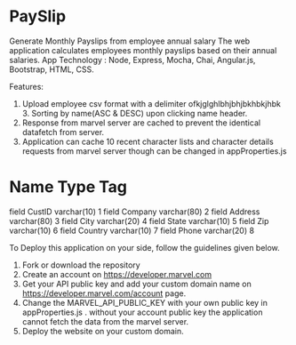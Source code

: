 # PaySlip
Generate Monthly Payslips from employee annual salary 
The web application calculates employees monthly payslips based on their annual salaries.
App Technology : Node, Express, Mocha, Chai, Angular.js, Bootstrap, HTML, CSS.

Features:
  1. Upload employee csv format with a delimiter ofkjglghlbhjbhjbkhbkjhbk  3. Sorting by name(ASC & DESC) upon clicking name header.
  3. Response from marvel server are cached to prevent the identical datafetch from server.
  4. Application can cache 10 recent character lists and character details requests from marvel server though can be changed in appProperties.js

#       Name            Type            Tag
field   CustID          varchar(10)     1
field   Company         varchar(80)     2
field   Address         varchar(80)     3
field   City            varchar(20)     4
field   State           varchar(10)     5
field   Zip             varchar(10)     6
field   Country         varchar(10)     7
field   Phone           varchar(20)     8

To Deploy this application on your side, follow the guidelines given below.
  1. Fork or download the repository
  2. Create an account on https://developer.marvel.com
  3. Get your API public key and add your custom domain name on https://developer.marvel.com/account page.
  3. Change the MARVEL_API_PUBLIC_KEY with your own public key in appProperties.js . without your account public key the application cannot fetch the data from the marvel server.
  4. Deploy the website on your custom domain.

